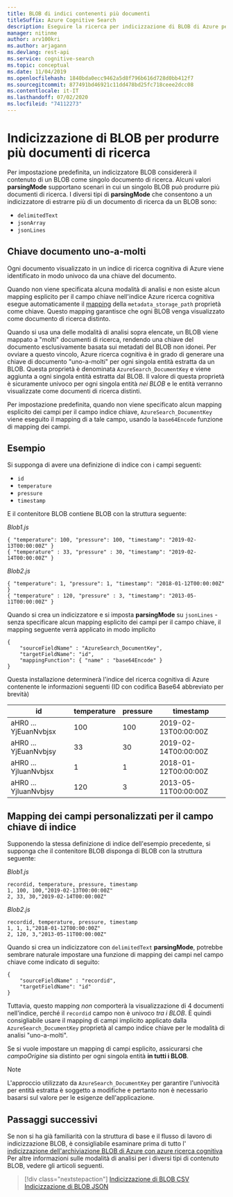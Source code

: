 ```yaml
---
title: BLOB di indici contenenti più documenti
titleSuffix: Azure Cognitive Search
description: Eseguire la ricerca per indicizzazione di BLOB di Azure per contenuti di testo usando l'indicizzatore BLOB di ricerca di Azure cognitivi, in cui ogni BLOB può restituire uno o più documenti dell'indice
manager: nitinme
author: arv100kri
ms.author: arjagann
ms.devlang: rest-api
ms.service: cognitive-search
ms.topic: conceptual
ms.date: 11/04/2019
ms.openlocfilehash: 1840bda0ecc9462a5d8f796b616d728d0bb412f7
ms.sourcegitcommit: 877491bd46921c11dd478bd25fc718ceee2dcc08
ms.contentlocale: it-IT
ms.lasthandoff: 07/02/2020
ms.locfileid: "74112273"
---
```

# <a name="indexing-blobs-to-produce-multiple-search-documents"></a>Indicizzazione di BLOB per produrre più documenti di ricerca
Per impostazione predefinita, un indicizzatore BLOB considererà il contenuto di un BLOB come singolo documento di ricerca. Alcuni valori **parsingMode** supportano scenari in cui un singolo BLOB può produrre più documenti di ricerca. I diversi tipi di **parsingMode** che consentono a un indicizzatore di estrarre più di un documento di ricerca da un BLOB sono:
+ `delimitedText`
+ `jsonArray`
+ `jsonLines`

## <a name="one-to-many-document-key"></a>Chiave documento uno-a-molti
Ogni documento visualizzato in un indice di ricerca cognitiva di Azure viene identificato in modo univoco da una chiave del documento. 

Quando non viene specificata alcuna modalità di analisi e non esiste alcun mapping esplicito per il campo chiave nell'indice Azure ricerca cognitiva esegue automaticamente il [mapping](search-indexer-field-mappings.md) della `metadata_storage_path` proprietà come chiave. Questo mapping garantisce che ogni BLOB venga visualizzato come documento di ricerca distinto.

Quando si usa una delle modalità di analisi sopra elencate, un BLOB viene mappato a "molti" documenti di ricerca, rendendo una chiave del documento esclusivamente basata sui metadati del BLOB non idonei. Per ovviare a questo vincolo, Azure ricerca cognitiva è in grado di generare una chiave di documento "uno-a-molti" per ogni singola entità estratta da un BLOB. Questa proprietà è denominata `AzureSearch_DocumentKey` e viene aggiunta a ogni singola entità estratta dal BLOB. Il valore di questa proprietà è sicuramente univoco per ogni singola entità _nei BLOB_ e le entità verranno visualizzate come documenti di ricerca distinti.

Per impostazione predefinita, quando non viene specificato alcun mapping esplicito dei campi per il campo indice chiave, `AzureSearch_DocumentKey` viene eseguito il mapping di a tale campo, usando la `base64Encode` funzione di mapping dei campi.

## <a name="example"></a>Esempio
Si supponga di avere una definizione di indice con i campi seguenti:
+ `id`
+ `temperature`
+ `pressure`
+ `timestamp`

E il contenitore BLOB contiene BLOB con la struttura seguente:

_Blob1.js_

    { "temperature": 100, "pressure": 100, "timestamp": "2019-02-13T00:00:00Z" }
    { "temperature" : 33, "pressure" : 30, "timestamp": "2019-02-14T00:00:00Z" }

_Blob2.js_

    { "temperature": 1, "pressure": 1, "timestamp": "2018-01-12T00:00:00Z" }
    { "temperature" : 120, "pressure" : 3, "timestamp": "2013-05-11T00:00:00Z" }

Quando si crea un indicizzatore e si imposta **parsingMode** su `jsonLines` -senza specificare alcun mapping esplicito dei campi per il campo chiave, il mapping seguente verrà applicato in modo implicito
    
    {
        "sourceFieldName" : "AzureSearch_DocumentKey",
        "targetFieldName": "id",
        "mappingFunction": { "name" : "base64Encode" }
    }

Questa installazione determinerà l'indice del ricerca cognitiva di Azure contenente le informazioni seguenti (ID con codifica Base64 abbreviato per brevità)

| id | temperature | pressure | timestamp |
|----|-------------|----------|-----------|
| aHR0 ... YjEuanNvbjsx | 100 | 100 | 2019-02-13T00:00:00Z |
| aHR0 ... YjEuanNvbjsy | 33 | 30 | 2019-02-14T00:00:00Z |
| aHR0 ... YjIuanNvbjsx | 1 | 1 | 2018-01-12T00:00:00Z |
| aHR0 ... YjIuanNvbjsy | 120 | 3 | 2013-05-11T00:00:00Z |

## <a name="custom-field-mapping-for-index-key-field"></a>Mapping dei campi personalizzati per il campo chiave di indice

Supponendo la stessa definizione di indice dell'esempio precedente, si supponga che il contenitore BLOB disponga di BLOB con la struttura seguente:

_Blob1.js_

    recordid, temperature, pressure, timestamp
    1, 100, 100,"2019-02-13T00:00:00Z" 
    2, 33, 30,"2019-02-14T00:00:00Z" 

_Blob2.js_

    recordid, temperature, pressure, timestamp
    1, 1, 1,"2018-01-12T00:00:00Z" 
    2, 120, 3,"2013-05-11T00:00:00Z" 

Quando si crea un indicizzatore con `delimitedText` **parsingMode**, potrebbe sembrare naturale impostare una funzione di mapping dei campi nel campo chiave come indicato di seguito:

    {
        "sourceFieldName" : "recordid",
        "targetFieldName": "id"
    }

Tuttavia, questo mapping _non_ comporterà la visualizzazione di 4 documenti nell'indice, perché il `recordid` campo non è univoco _tra i BLOB_. È quindi consigliabile usare il mapping di campi implicito applicato dalla `AzureSearch_DocumentKey` proprietà al campo indice chiave per le modalità di analisi "uno-a-molti".

Se si vuole impostare un mapping di campi esplicito, assicurarsi che _campoOrigine_ sia distinto per ogni singola entità **in tutti i BLOB**.

> [!NOTE]
> L'approccio utilizzato da `AzureSearch_DocumentKey` per garantire l'univocità per entità estratta è soggetto a modifiche e pertanto non è necessario basarsi sul valore per le esigenze dell'applicazione.

## <a name="next-steps"></a>Passaggi successivi

Se non si ha già familiarità con la struttura di base e il flusso di lavoro di indicizzazione BLOB, è consigliabile esaminare prima di tutto l' [indicizzazione dell'archiviazione BLOB di Azure con azure ricerca cognitiva](search-howto-index-json-blobs.md) Per altre informazioni sulle modalità di analisi per i diversi tipi di contenuto BLOB, vedere gli articoli seguenti.

> [!div class="nextstepaction"]
> [Indicizzazione di BLOB CSV](search-howto-index-csv-blobs.md) 
>  [Indicizzazione di BLOB JSON](search-howto-index-json-blobs.md)
